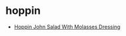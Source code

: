 # hoppin

 * [Hoppin John Salad With Molasses Dressing](index/h/hoppin-john-salad-with-molasses-dressing-236868.json)
